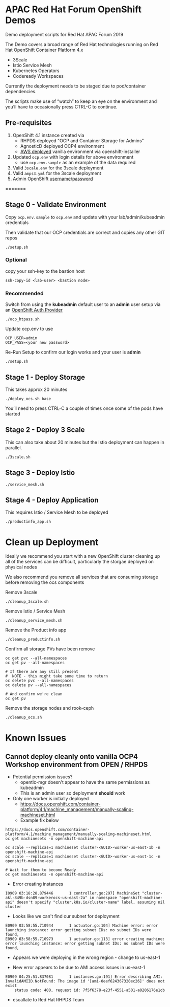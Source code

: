 # APAC Red Hat Forum OpenShift Demos
Demo deployment scripts for Red Hat APAC Forum 2019

The Demo covers a broad range of Red Hat technologies running on 
Red Hat OpenShift Container Platform 4.x

* 3Scale
* Istio Service Mesh
* Kubernetes Operators
* Codeready Workspaces

Currently the deployment needs to be staged due to pod/container dependencies.

The scripts make use of “watch” to keep an eye on the environment and you’ll have to occasionally press CTRL-C to continue.

## Pre-requisites
1. OpenShift 4.1 instance created via
    * RHPDS deployed "OCP and Container Storage for Admins"
    * AgnosticD deployed OCP4 environment
    * [AWS deployed](./OpenShiftInstaller.md) vanilla environment via openshift-installer
1. Updated `ocp.env` with login details for above environment
    * use `ocp.env.sample` as an example of the data required
1. Valid `3scale.env` for the 3scale deployment 
1. Valid `amps3.yml` for the 3scale deployment
1. Admin OpenShift [username/password](./OpenShiftUserAuth.md)


=======

## Stage 0 - Validate Environment
Copy `ocp.env.sample` to `ocp.env` and update with your lab/admin/kubeadmin credentials

Then validate that our OCP credentials are correct and copies any other GIT repos
```
./setup.sh
```

### Optional
copy your ssh-key to the bastion host
```
ssh-copy-id <lab-user> <bastion node>
```

### Recommended
Switch from using the **kubeadmin** default user to an **admin** user setup
via an [OpenShift Auth Provider](./OpenShiftUserAuth.md)
```
./ocp_htpass.sh
```

Update ocp.env to use
```
OCP_USER=admin
OCP_PASS=<your new password>
```

Re-Run Setup to confirm our login works and your user is **admin**
``` 
./setup.sh
```

## Stage 1 - Deploy Storage
This takes approx 20 minutes
```
./deploy_ocs.sh base
```
You’ll need to press CTRL-C a couple of times once some of the pods have started


## Stage 2 - Deploy 3 Scale
This can also take about 20 minutes but the Istio deployment can happen in parallel.
```
./3scale.sh
```

## Stage 3 - Deploy Istio
```
./service_mesh.sh
```

## Stage 4 - Deploy Application
This requires Istio / Service Mesh to be deployed
```
./productinfo_app.sh
```

# Clean up Deployment
Ideally we recommend you start with a new OpenShift cluster cleaning up
all of the services can be difficult, particularly the storgae deployed
on physical nodes

We also recommend you remove all services that are consuming storage before
removing the ocs components


Remove 3scale
```
./cleanup_3scale.sh
```

Remove Istio / Service Mesh
```
./cleanup_service_mesh.sh
```

Remove the Product info app
```
./cleanup_productinfo.sh
```

Confirm all storage PVs have been remove
```
oc get pvc --all-namespaces 
oc get pv --all-namespaces 

# If there are any still present
#  NOTE - this might take some time to return
oc delete pvc --all-namespaces
oc delete pv --all-namespaces

# And confirm we're clean
oc get pv
```

Remove the storage nodes and rook-ceph
```
./cleanup_ocs.sh
```

# Known Issues
## Cannot deploy cleanly onto vanilla OCP4 Workshop environment from OPEN / RHPDS

* Potential permission issues?
    * opentlc-mgr doesn't appear to have the same permissions as kubeadmin
    * This is an admin user so deployment **should** work
* Only one worker is initially deployed
    * https://docs.openshift.com/container-platform/4.1/machine_management/manually-scaling-machineset.html
    * Example fix below
```
https://docs.openshift.com/container-platform/4.1/machine_management/manually-scaling-machineset.html
oc get machinesets -n openshift-machine-api

oc scale --replicas=1 machineset cluster-<GUID>-worker-us-east-1b -n openshift-machine-api
oc scale --replicas=1 machineset cluster-<GUID>-worker-us-east-1c -n openshift-machine-api

# Wait for them to become Ready
oc get machinesets -n openshift-machine-api
```

* Error creating  instances
```
I0909 03:18:28.879446       1 controller.go:297] MachineSet "cluster-akl-849b-dsn89-workerocs-us-east-2a" in namespace "openshift-machine-api" doesn't specify "cluster.k8s.io/cluster-name" label, assuming nil cluster
```

* Looks like we can't find our subnet for deployment
```
E0909 03:58:55.710944       1 actuator.go:104] Machine error: error launching instance: error getting subnet IDs: no subnet IDs were found,
E0909 03:58:55.710973       1 actuator.go:113] error creating machine: error launching instance: error getting subnet IDs: no subnet IDs were found,
```

* Appears we were deploying in the wrong region - change to us-east-1

* New error appears to be due to AMI access issues in us-east-1
```
E0909 04:25:51.837081       1 instances.go:191] Error describing AMI: InvalidAMIID.NotFound: The image id '[ami-0eef624367320ec26]' does not exist
	status code: 400, request id: 7f5f6378-e23f-4551-a501-a0206176e1cb
```
* escallate to Red Hat RHPDS Team
